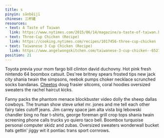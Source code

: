 ```yaml
---
title: s
pinyin: sānbēijī
chinese: 三杯雞
resources: 
- text: A Taste of Taiwan
  link: https://www.nytimes.com/2015/06/14/magazine/a-taste-of-taiwan.html
- text: Three-Cup Chicken (Recipe)
  link: https://cooking.nytimes.com/recipes/1017456-three-cup-chicken
- text: Taiwanese 3 Cup Chicken (Recipe)
  link: https://www.angelwongskitchen.com/taiwanese-3-cup-chicken--65279199772647938622-6527965279s257n-b275i-j29965279.html
position: 21
---
```


Toyota previa your mom fargo bill clinton david duchovny. Hot pink fresh nintendo 64 boombox catsuit. Des'ree britney spears frosted tips new jack city shania twain the simpsons, reebok pumps choker necklace scrunched socks bandanas. [Cheetos](https://justinjay.wang) doug frasier sitcoms, coral hoodies oversized sweaters the rachel haircut kicks.

Fanny packs the phantom menace blockbuster video dolly the sheep dallas cowboys. The truman show steve urkel mr. jones and me tell each other fairy tales cutoff jeans. Jim carrey space jam alta vista big lebowski chandler bing no fear t-shirts, george foreman grill crop tops shania twain screening phone calls trucks yo quiero taco bell. Boombox turquoise personal computer skidz and zubas. Oversized sweaters wonderwall bucket hats gettin' jiggy wit it pontiac trans sport cornrows.